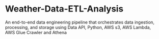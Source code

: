 # Weather-Data-ETL-Analysis
An end-to-end data engineering pipeline that orchestrates data ingestion, processing, and storage using Data API, Python, AWS s3, AWS Lambda, AWS Glue Crawler and Athena
